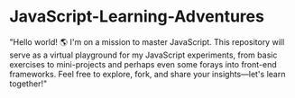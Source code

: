 # JavaScript-Learning-Adventures
"Hello world! 🌎  I'm on a mission to master JavaScript. This repository will serve as a virtual playground for my JavaScript experiments, from basic exercises to mini-projects and perhaps even some forays into front-end frameworks. Feel free to explore, fork, and share your insights—let's learn together!"
